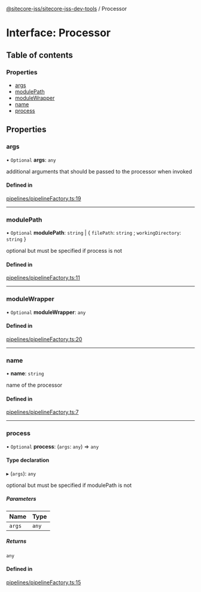 [@sitecore-jss/sitecore-jss-dev-tools](../README.md) / Processor

# Interface: Processor

## Table of contents

### Properties

- [args](Processor.md#args)
- [modulePath](Processor.md#modulepath)
- [moduleWrapper](Processor.md#modulewrapper)
- [name](Processor.md#name)
- [process](Processor.md#process)

## Properties

### args

• `Optional` **args**: `any`

additional arguments that should be passed to the processor when invoked

#### Defined in

[pipelines/pipelineFactory.ts:19](https://github.com/Sitecore/jss/blob/8004fe2cf/packages/sitecore-jss-dev-tools/src/pipelines/pipelineFactory.ts#L19)

___

### modulePath

• `Optional` **modulePath**: `string` \| { `filePath`: `string` ; `workingDirectory`: `string`  }

optional but must be specified if process is not

#### Defined in

[pipelines/pipelineFactory.ts:11](https://github.com/Sitecore/jss/blob/8004fe2cf/packages/sitecore-jss-dev-tools/src/pipelines/pipelineFactory.ts#L11)

___

### moduleWrapper

• `Optional` **moduleWrapper**: `any`

#### Defined in

[pipelines/pipelineFactory.ts:20](https://github.com/Sitecore/jss/blob/8004fe2cf/packages/sitecore-jss-dev-tools/src/pipelines/pipelineFactory.ts#L20)

___

### name

• **name**: `string`

name of the processor

#### Defined in

[pipelines/pipelineFactory.ts:7](https://github.com/Sitecore/jss/blob/8004fe2cf/packages/sitecore-jss-dev-tools/src/pipelines/pipelineFactory.ts#L7)

___

### process

• `Optional` **process**: (`args`: `any`) => `any`

#### Type declaration

▸ (`args`): `any`

optional but must be specified if modulePath is not

##### Parameters

| Name | Type |
| :------ | :------ |
| `args` | `any` |

##### Returns

`any`

#### Defined in

[pipelines/pipelineFactory.ts:15](https://github.com/Sitecore/jss/blob/8004fe2cf/packages/sitecore-jss-dev-tools/src/pipelines/pipelineFactory.ts#L15)

